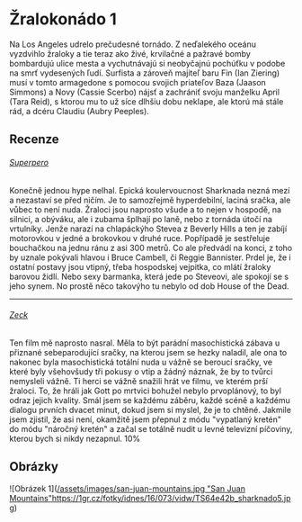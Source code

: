 # Žralokonádo 1

Na Los Angeles udrelo prečudesné tornádo. Z neďalekého oceánu vyzdvihlo žraloky a tie teraz ako živé, krvilačné a pažravé bomby bombardujú ulice mesta a vychutnávajú si neobyčajnú pochúťku v podobe na smrť vydesených ľudí. Surfista a zároveň majiteľ baru Fin (Ian Ziering) musí v tomto armagedone s pomocou svojich priateľov Baza (Jaason Simmons) a Novy (Cassie Scerbo) nájsť a zachrániť svoju manželku April (Tara Reid), s ktorou mu to už síce dlhšiu dobu neklape, ale ktorú má stále rád, a dcéru Claudiu (Aubry Peeples).

## Recenze


###### [Superpero](https://www.csfd.cz/uzivatel/6830-superpero/prehled/)

Konečně jednou hype nelhal. Epická koulervoucnost Sharknada nezná mezí a nezastaví se před ničím. Je to samozřejmě hyperdebilní, laciná sračka, ale vůbec to není nuda. Žraloci jsou naprosto všude a to nejen v hospodě, na silnici, a obýváku, ale i zubama šplhají po laně, nebo z tornáda útočí na vrtulníky. Jenže narazí na chlapáckýho Stevea z Beverly Hills a ten je zabíjí motorovkou v jedné a brokovkou v druhé ruce. Popřípadě je sestřeluje bouchačkou na jednu ránu z asi 300 metrů. Co ale předvádí na konci, z toho by uznale pokývali hlavou i Bruce Cambell, či Reggie Bannister. Prdel je, že i ostatní postavy jsou vtipný, třeba hospodskej vejpitka, co mlátí žraloky barovou židlí. Nebo sexy barmanka, která jede po Steveovi, ale spokojí se s jeho synem. No prostě něco takovýho tu nebylo od dob House of the Dead.

---

###### [Zeck](https://www.csfd.cz/uzivatel/74557-zeck/prehled/)

Ten film mě naprosto nasral. Měla to být parádní masochistická zábava u přiznané sebeparodující sračky, na kterou jsem se hezky naladil, ale ona to nakonec byla masochistická totální nuda u vážně se beroucí sračky, ve které byly všehovšudy tři pokusy o vtip a žádný náznak, že by to tvůrci nemysleli vážně. Ti herci se vážně snažili hrát ve filmu, ve kterém prší žraloci. To, že hráli jak Gott po mrtvici bohužel nebylo prvoplánový, to byl odraz jejich kvality. Smál jsem se každému záběru, každé scéně a každému dialogu prvních dvacet minut, dokud jsem si myslel, že je to chtěné. Jakmile jsem zjistil, že asi není, okamžitě jsem přepnul z módu "vypatlaný kretén" do módu "náročný kretén" a začal se totálně nudit u levné televizní píčoviny, kterou bych si nikdy nezapnul. 10%

## Obrázky

![Obrázek 1]([/assets/images/san-juan-mountains.jpg "San Juan Mountains"](https://1gr.cz/fotky/idnes/16/073/vidw/TS64e42b_sharknado5.jpg)https://1gr.cz/fotky/idnes/16/073/vidw/TS64e42b_sharknado5.jpg)
